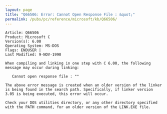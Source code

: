 ```yaml
---
layout: page
title: "Q66506: Error: Cannot Open Response File : &quot;"
permalink: /pubs/pc/reference/microsoft/kb/Q66506/
---
```


	Article: Q66506
	Product: Microsoft C
	Version(s): 6.00
	Operating System: MS-DOS
	Flags: ENDUSER |
	Last Modified: 9-NOV-1990
	
	When compiling and linking in one step with C 6.00, the following
	message may occur during linking:
	
	   Cannot open response file : ""
	
	The above error message is created when an older version of the linker
	is being found in the search path. Specifically, if linker version
	3.05 is being executed, this error will occur.
	
	Check your DOS utilities directory, or any other directory specified
	with the PATH command, for an older version of the LINK.EXE file.
